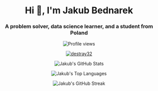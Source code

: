 <h1 align="center">Hi 👋, I'm Jakub Bednarek</h1>
<h3 align="center">A problem solver, data science learner, and a student from Poland</h3>

<p align="center">
  <img src="https://komarev.com/ghpvc/?username=destray32" alt="Profile views"> 
</p>

<p align="center"> <a href="https://github.com/ryo-ma/github-profile-trophy"><img src="https://github-profile-trophy.vercel.app/?username=destray32&theme=gruvbox" alt="destray32" /></a> </p> 
  
<p align="center">
  <img src="https://github-readme-stats.vercel.app/api?username=destray32&show_icons=true&locale=en&theme=dracula" alt="Jakub's GitHub Stats">
</p>
  
<p align="center">
  <img src="https://github-readme-stats.vercel.app/api/top-langs?username=destray32&show_icons=true&locale=en&layout=compact&theme=dracula" alt="Jakub's Top Languages"> 
</p>

<p align="center">
  <img src="https://github-readme-streak-stats.herokuapp.com/?user=destray32&theme=dracula" alt="Jakub's GitHub Streak">
</p>

